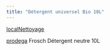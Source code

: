 ```yaml
---
title: "Détergent universel Bio 10L"
---
```


[localNettoyage](notes/zones/localNettoyage.md)

[prodega](notes/utilisateurs/fournisseurs/prodega.md) Frosch Détergent neutre 10L 